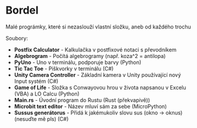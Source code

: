# Bordel
Malé prográmky, které si nezaslouží vlastní složku, aneb od každého trochu

Soubory:
- **Postfix Calculator** - Kalkulačka v postfixové notaci s převodníkem
- **Algebrogram** - Počítá algebrogramy (např. koza^2 = antilopa)
- **PyUno** - Uno v terminálu, podporuje barvy (Python)
- **Tic Tac Toe** - Piškvorky v terminálu (C#)
- **Unity Camera Controller** - Základní kamera v Unity používající nový Input systém (C#)
- **Game of Life** - Složka s Conwayovou hrou v života napsanou v Excelu (VBA) a LO Calcu (Python)
- **Main.rs** - Úvodní program do Rustu (Rust (překvapivě))
- **Microbit text editor** - Název mluví sám za sebe (MicroPython)
- **Sussus generátorus** - Přidá k jakémukoliv slovu sus (okno -> oknus) (nesuďte mě pls) (C#)

